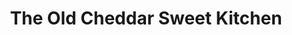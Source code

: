 ---
title: "The Old Cheddar Sweet Kitchen"
url: /bristol/the-old-cheddar-sweet-kitchen/
shop: confectionery
---